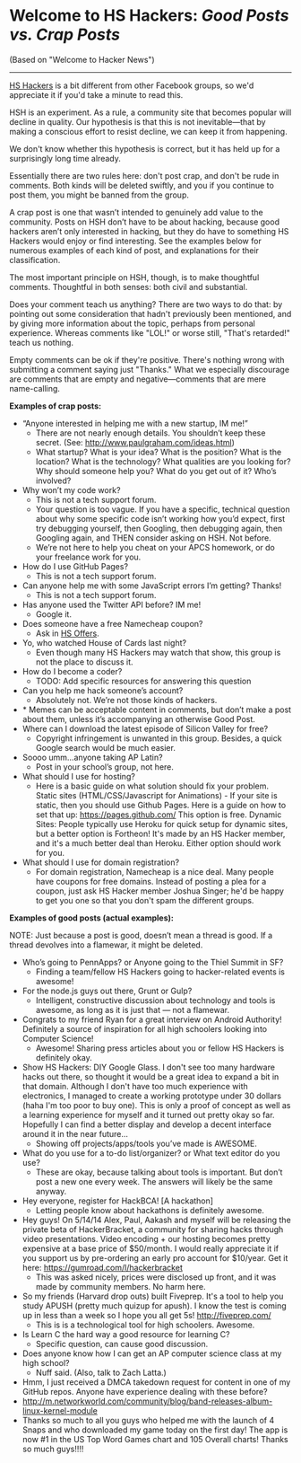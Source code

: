 # Welcome to HS Hackers: _Good Posts vs. Crap Posts_

(Based on "Welcome to Hacker News")

---

[HS Hackers](https://www.facebook.com/groups/PennAppsHS/) is a bit different
from other Facebook groups, so we'd appreciate it if you'd take a minute to
read this.

HSH is an experiment. As a rule, a community site that becomes popular will
decline in quality. Our hypothesis is that this is not inevitable—that by
making a conscious effort to resist decline, we can keep it from happening.

We don't know whether this hypothesis is correct, but it has held up for a
surprisingly long time already.

Essentially there are two rules here: don't post crap, and don't be rude in
comments. Both kinds will be deleted swiftly, and you if you continue to post
them, you might be banned from the group.

A crap post is one that wasn’t intended to genuinely add value to the
community. Posts on HSH don’t have to be about hacking, because good hackers
aren’t only interested in hacking, but they do have to something HS Hackers
would enjoy or find interesting. See the examples below for numerous examples
of each kind of post, and explanations for their classification.

The most important principle on HSH, though, is to make thoughtful comments.
Thoughtful in both senses: both civil and substantial.

Does your comment teach us anything? There are two ways to do that: by pointing
out some consideration that hadn't previously been mentioned, and by giving
more information about the topic, perhaps from personal experience. Whereas
comments like "LOL!" or worse still, "That's retarded!" teach us nothing.

Empty comments can be ok if they're positive. There's nothing wrong with
submitting a comment saying just "Thanks." What we especially discourage are
comments that are empty and negative—comments that are mere name-calling.

**Examples of crap posts:**

* “Anyone interested in helping me with a new startup, IM me!”
  * There are not nearly enough details. You shouldn’t keep these secret. (See:
    http://www.paulgraham.com/ideas.html)
  * What startup? What is your idea? What is the position? What is the
    location? What is the technology? What qualities are you looking for? Why
    should someone help you? What do you get out of it? Who’s involved?
* Why won’t my code work? <link to code>
  * This is not a tech support forum.
  * Your question is too vague. If you have a specific, technical question
    about why some specific code isn’t working how you’d expect, first try
    debugging yourself, then Googling, then debugging again, then Googling
    again, and THEN consider asking on HSH. Not before.
  * We’re not here to help you cheat on your APCS homework, or do your
    freelance work for you.
* How do I use GitHub Pages?
  * This is not a tech support forum.
* Can anyone help me with some JavaScript errors I’m getting? Thanks!
  * This is not a tech support forum.
* Has anyone used the Twitter API before? IM me!
  * Google it.
* Does someone have a free Namecheap coupon?
  * Ask in [HS Offers](https://www.facebook.com/groups/HSOffers/).
* Yo, who watched House of Cards last night?
  * Even though many HS Hackers may watch that show, this group is not the
    place to discuss it.
* How do I become a coder?
  * TODO: Add specific resources for answering this question
* Can you help me hack someone’s account?
  * Absolutely not. We’re not those kinds of hackers.
* <picture of meme>
  * Memes can be acceptable content in comments, but don’t make a post about
    them, unless it’s accompanying an otherwise Good Post.
* Where can I download the latest episode of Silicon Valley for free?
  * Copyright infringement is unwanted in this group. Besides, a quick Google
    search would be much easier.
* Soooo umm…anyone taking AP Latin?
  * Post in your school’s group, not here.
* What should I use for hosting?
  * Here is a basic guide on what solution should fix your problem.
    Static sites (HTML/CSS/Javascript for Animations) - If your site is static, then you should use Github Pages. Here      is a guide on how to set that up: https://pages.github.com/ This option is free.
    Dynamic Sites: People typically use Heroku for quick setup for dynamic sites, but a better option is Fortheon! It's     made by an HS Hacker member, and it's a much better deal than Heroku. Either option should work for you.
* What should I use for domain registration?
  * For domain registration, Namecheap is a nice deal. Many people have coupons for free domains. Instead of posting a       plea for a coupon, just ask HS Hacker member Joshua Singer; he'd be happy to get you one so that you don't spam         the different groups.

**Examples of good posts (actual examples):**

NOTE: Just because a post is good, doesn’t mean a thread is good. If a thread
devolves into a flamewar, it might be deleted.

* Who’s going to PennApps? or Anyone going to the Thiel Summit in SF?
  * Finding a team/fellow HS Hackers going to hacker-related events is awesome!
* For the node.js guys out there, Grunt or Gulp?
  * Intelligent, constructive discussion about technology and tools is awesome,
    as long as it is just that — not a flamewar.
* Congrats to my friend Ryan for a great interview on Android Authority!
  Definitely a source of inspiration for all high schoolers looking into
  Computer Science! <link to article>
  * Awesome! Sharing press articles about you or fellow HS Hackers is
    definitely okay.
* Show HS Hackers: DIY Google Glass. I don't see too many hardware hacks out
  there, so thought it would be a great idea to expand a bit in that domain.
  Although I don't have too much experience with electronics, I managed to
  create a working prototype under 30 dollars (haha I'm too poor to buy one).
  This is only a proof of concept as well as a learning experience for myself
  and it turned out pretty okay so far. Hopefully I can find a better display
  and develop a decent interface around it in the near future...
  * Showing off projects/apps/tools you’ve made is AWESOME.
* What do you use for a to-do list/organizer? or What text editor do you use?
  * These are okay, because talking about tools is important. But don’t post a
    new one every week. The answers will likely be the same anyway.
* Hey everyone, register for HackBCA! [A hackathon]
  * Letting people know about hackathons is definitely awesome.
* Hey guys! On 5/14/14 Alex, Paul, Aakash and myself will be releasing the
  private beta of HackerBracket, a community for sharing hacks through video
  presentations. Video encoding + our hosting becomes pretty expensive at a base
  price of $50/month. I would really appreciate it if you support us by
  pre-ordering an early pro account for $10/year. Get it here:
  https://gumroad.com/l/hackerbracket
  * This was asked nicely, prices were disclosed up front, and it was made by
    community members. No harm here.
* So my friends (Harvard drop outs) built Fiveprep. It's a tool to help you
  study APUSH (pretty much quizup for apush). I know the test is coming up in
  less than a week so I hope you all get 5s! http://fiveprep.com/
  * This is is a technological tool for high schoolers. Awesome.
* Is Learn C the hard way a good resource for learning C?
  * Specific question, can cause good discussion.
* Does anyone know how I can get an AP computer science class at my high
  school?
  * Nuff said. (Also, talk to Zach Latta.)
* Hmm, I just received a DMCA takedown request for content in one of my GitHub
  repos. Anyone have experience dealing with these before?
* http://m.networkworld.com/community/blog/band-releases-album-linux-kernel-module
* Thanks so much to all you guys who helped me with the launch of 4 Snaps and
  who downloaded my game today on the first day! The app is now #1 in the US
  Top Word Games chart and 105 Overall charts! Thanks so much guys!!!!
